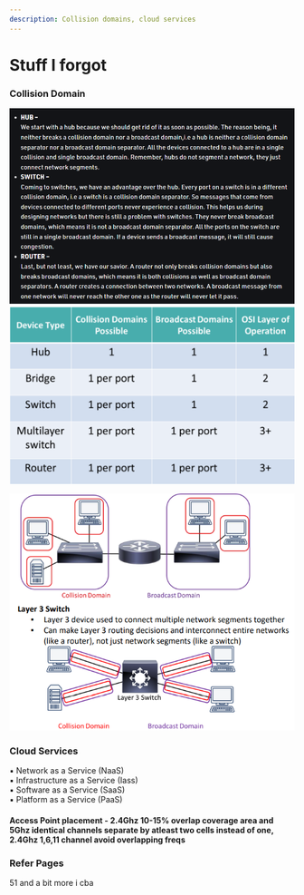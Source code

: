 ```yaml
---
description: Collision domains, cloud services
---
```


# Stuff I forgot

### Collision Domain



<div align="left">

<img src="../../.gitbook/assets/image (29) (1).png" alt="">

</div>

<div align="left">

<img src="../../.gitbook/assets/image (41).png" alt="">

</div>

![](<../../.gitbook/assets/image (44).png>)



### Cloud Services

▪ Network as a Service (NaaS) \
▪ Infrastructure as a Service (Iass) \
▪ Software as a Service (SaaS) \
▪ Platform as a Service (PaaS)

#### Access Point placement - 2.4Ghz 10-15% overlap coverage area and 5Ghz identical channels separate by atleast two cells instead of one, 2.4Ghz 1,6,11 channel avoid overlapping freqs



### Refer Pages

51 and a bit more i cba



